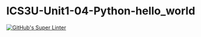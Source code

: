 # ICS3U-Unit1-04-Python-hello_world

[![GitHub's Super Linter](https://github.com/hanin-hasan/ICS3U-Unit1-04-Python-hello_world/workflows/GitHub's%20Super%20Linter/badge.svg)](https://github.com/hanin-hasan/ICS3U-Unit1-04-Python-hello_world/actions)
